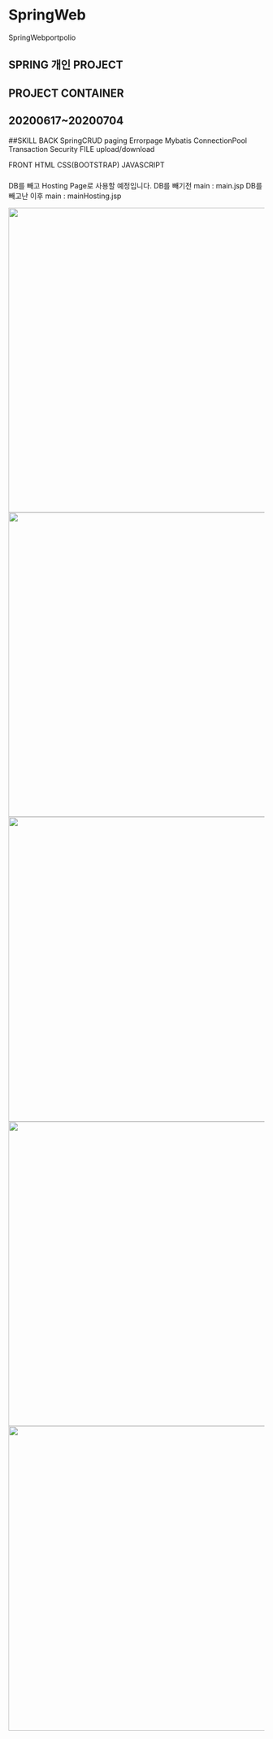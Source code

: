 # SpringWeb
SpringWebportpolio

## SPRING 개인 PROJECT
## PROJECT CONTAINER
## 20200617~20200704

##SKILL
BACK
  SpringCRUD
	paging
	Errorpage
	Mybatis
	ConnectionPool
	Transaction 
	Security
	FILE upload/download
 
 FRONT
  HTML
  CSS(BOOTSTRAP)
  JAVASCRIPT
###

DB를 빼고 Hosting Page로 사용할 예정입니다.
DB를 빼기전 main : main.jsp
DB를 빼고난 이후 main : mainHosting.jsp

<div>
	<img width="600px" src= "https://user-images.githubusercontent.com/64457004/88643396-9e09cd80-d0fc-11ea-9023-68a9402dcf0d.png"/>
	<img width="600px" src= "https://user-images.githubusercontent.com/64457004/88643400-9f3afa80-d0fc-11ea-9fbb-89c2f11c0e19.png"/>
	<img width="600px" src= "https://user-images.githubusercontent.com/64457004/88643403-9f3afa80-d0fc-11ea-81bc-738944dbe8c2.png"/>
	<img width="600px" src= "https://user-images.githubusercontent.com/64457004/88643405-9fd39100-d0fc-11ea-87a6-5a4da3686dc5.png"/>
	<img width="600px" src= "https://user-images.githubusercontent.com/64457004/88643406-a06c2780-d0fc-11ea-86af-4cd15eb5aba4.png"/>
</div>
